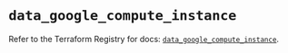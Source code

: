# `data_google_compute_instance`

Refer to the Terraform Registry for docs: [`data_google_compute_instance`](https://registry.terraform.io/providers/hashicorp/google-beta/5.28.0/docs/data-sources/google_compute_instance).
